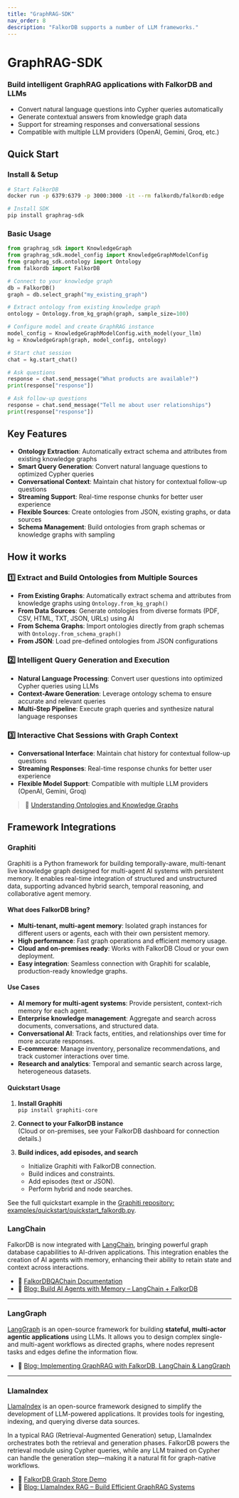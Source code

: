 ```yaml
---
title: "GraphRAG-SDK"
nav_order: 8
description: "FalkorDB supports a number of LLM frameworks."
---
```


# GraphRAG-SDK
### Build intelligent GraphRAG applications with FalkorDB and LLMs

- Convert natural language questions into Cypher queries automatically
- Generate contextual answers from knowledge graph data
- Support for streaming responses and conversational sessions
- Compatible with multiple LLM providers (OpenAI, Gemini, Groq, etc.)

## Quick Start

### Install & Setup
```bash
# Start FalkorDB
docker run -p 6379:6379 -p 3000:3000 -it --rm falkordb/falkordb:edge

# Install SDK
pip install graphrag-sdk
```

### Basic Usage
```python
from graphrag_sdk import KnowledgeGraph
from graphrag_sdk.model_config import KnowledgeGraphModelConfig
from graphrag_sdk.ontology import Ontology
from falkordb import FalkorDB

# Connect to your knowledge graph
db = FalkorDB()
graph = db.select_graph("my_existing_graph")

# Extract ontology from existing knowledge graph
ontology = Ontology.from_kg_graph(graph, sample_size=100)

# Configure model and create GraphRAG instance
model_config = KnowledgeGraphModelConfig.with_model(your_llm)
kg = KnowledgeGraph(graph, model_config, ontology)

# Start chat session
chat = kg.start_chat()

# Ask questions
response = chat.send_message("What products are available?")
print(response["response"])

# Ask follow-up questions
response = chat.send_message("Tell me about user relationships")
print(response["response"])
```

## Key Features

- **Ontology Extraction**: Automatically extract schema and attributes from existing knowledge graphs
- **Smart Query Generation**: Convert natural language questions to optimized Cypher queries
- **Conversational Context**: Maintain chat history for contextual follow-up questions  
- **Streaming Support**: Real-time response chunks for better user experience
- **Flexible Sources**: Create ontologies from JSON, existing graphs, or data sources
- **Schema Management**: Build ontologies from graph schemas or knowledge graphs with sampling

## How it works

### 1️⃣ Extract and Build Ontologies from Multiple Sources
- **From Existing Graphs**: Automatically extract schema and attributes from knowledge graphs using `Ontology.from_kg_graph()`
- **From Data Sources**: Generate ontologies from diverse formats (PDF, CSV, HTML, TXT, JSON, URLs) using AI
- **From Schema Graphs**: Import ontologies directly from graph schemas with `Ontology.from_schema_graph()`
- **From JSON**: Load pre-defined ontologies from JSON configurations

### 2️⃣ Intelligent Query Generation and Execution
- **Natural Language Processing**: Convert user questions into optimized Cypher queries using LLMs
- **Context-Aware Generation**: Leverage ontology schema to ensure accurate and relevant queries
- **Multi-Step Pipeline**: Execute graph queries and synthesize natural language responses

### 3️⃣ Interactive Chat Sessions with Graph Context
- **Conversational Interface**: Maintain chat history for contextual follow-up questions
- **Streaming Responses**: Real-time response chunks for better user experience
- **Flexible Model Support**: Compatible with multiple LLM providers (OpenAI, Gemini, Groq)

> 📓  [Understanding Ontologies and Knowledge Graphs](https://www.falkordb.com/blog/understanding-ontologies-knowledge-graph-schemas/)


## Framework Integrations

### Graphiti

Graphiti is a Python framework for building temporally-aware, multi-tenant live knowledge graph designed for multi-agent AI systems with persistent memory. It enables real-time integration of structured and unstructured data, supporting advanced hybrid search, temporal reasoning, and collaborative agent memory.

#### What does FalkorDB bring?

- **Multi-tenant, multi-agent memory**: Isolated graph instances for different users or agents, each with their own persistent memory.
- **High performance**: Fast graph operations and efficient memory usage.
- **Cloud and on-premises ready**: Works with FalkorDB Cloud or your own deployment.
- **Easy integration**: Seamless connection with Graphiti for scalable, production-ready knowledge graphs.

#### Use Cases

- **AI memory for multi-agent systems**: Provide persistent, context-rich memory for each agent.
- **Enterprise knowledge management**: Aggregate and search across documents, conversations, and structured data.
- **Conversational AI**: Track facts, entities, and relationships over time for more accurate responses.
- **E-commerce**: Manage inventory, personalize recommendations, and track customer interactions over time.
- **Research and analytics**: Temporal and semantic search across large, heterogeneous datasets.

#### Quickstart Usage

1. **Install Graphiti**  
   `pip install graphiti-core`

2. **Connect to your FalkorDB instance**  
   (Cloud or on-premises, see your FalkorDB dashboard for connection details.)

3. **Build indices, add episodes, and search**  
   - Initialize Graphiti with FalkorDB connection.
   - Build indices and constraints.
   - Add episodes (text or JSON).
   - Perform hybrid and node searches.

See the full quickstart example in the [Graphiti repository: examples/quickstart/quickstart_falkordb.py](https://github.com/getzep/graphiti/blob/main/examples/quickstart/quickstart_falkordb.py).


### LangChain

FalkorDB is now integrated with [LangChain](https://www.langchain.com/), bringing powerful graph database capabilities to AI-driven applications. This integration enables the creation of AI agents with memory, enhancing their ability to retain state and context across interactions.

- 🔗 [FalkorDBQAChain Documentation](https://python.langchain.com/docs/use_cases/more/graph/graph_falkordb_qa)  
- 📓 [Blog: Build AI Agents with Memory – LangChain + FalkorDB](https://www.falkordb.com/blog/building-ai-agents-with-memory-langchain/)

---

### LangGraph

[LangGraph](https://www.langgraph.dev/) is an open-source framework for building **stateful, multi-actor agentic applications** using LLMs. It allows you to design complex single- and multi-agent workflows as directed graphs, where nodes represent tasks and edges define the information flow.

- 📓 [Blog: Implementing GraphRAG with FalkorDB, LangChain & LangGraph](https://www.falkordb.com/blog/graphrag-workflow-falkordb-langchain/)

---

### LlamaIndex

[LlamaIndex](https://www.llamaindex.ai/) is an open-source framework designed to simplify the development of LLM-powered applications. It provides tools for ingesting, indexing, and querying diverse data sources.

In a typical RAG (Retrieval-Augmented Generation) setup, LlamaIndex orchestrates both the retrieval and generation phases. FalkorDB powers the retrieval module using Cypher queries, while any LLM trained on Cypher can handle the generation step—making it a natural fit for graph-native workflows.

- 🔗 [FalkorDB Graph Store Demo](https://gpt-index.readthedocs.io/en/latest/examples/index_structs/knowledge_graph/FalkorDBGraphDemo.html)  
- 📓 [Blog: LlamaIndex RAG – Build Efficient GraphRAG Systems](https://www.falkordb.com/blog/llamaindex-rag-implementation-graphrag/)

